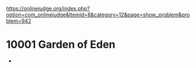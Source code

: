 https://onlinejudge.org/index.php?option=com_onlinejudge&Itemid=8&category=12&page=show_problem&problem=942

# 10001 Garden of Eden
- 
